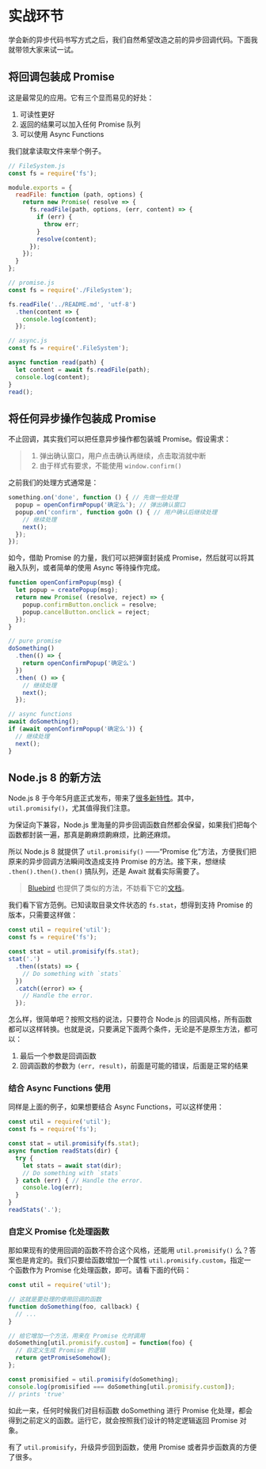 实战环节
========

学会新的异步代码书写方式之后，我们自然希望改造之前的异步回调代码。下面我就带领大家来试一试。

## 将回调包装成 Promise

这是最常见的应用。它有三个显而易见的好处：

1. 可读性更好
2. 返回的结果可以加入任何 Promise 队列
3. 可以使用 Async Functions

我们就拿读取文件来举个例子。

```javascript
// FileSystem.js
const fs = require('fs');

module.exports = {
  readFile: function (path, options) {
    return new Promise( resolve => {
      fs.readFile(path, options, (err, content) => {
        if (err) {
          throw err;
        }
        resolve(content);
      });
    });
  }
};

// promise.js
const fs = require('./FileSystem');

fs.readFile('../README.md', 'utf-8')
  .then(content => {
    console.log(content);
  });

// async.js
const fs = require('.FileSystem');

async function read(path) {
  let content = await fs.readFile(path);
  console.log(content);
}
read();
```

## 将任何异步操作包装成 Promise

不止回调，其实我们可以把任意异步操作都包装城 Promise。假设需求：

> 1. 弹出确认窗口，用户点击确认再继续，点击取消就中断
> 2. 由于样式有要求，不能使用 `window.confirm()`

之前我们的处理方式通常是：

```javascript
something.on('done', function () { // 先做一些处理
  popup = openConfirmPopup('确定么'); // 弹出确认窗口
  popup.on('confirm', function goOn () { // 用户确认后继续处理
    // 继续处理
    next();
  });
});
```

如今，借助 Promise 的力量，我们可以把弹窗封装成 Promise，然后就可以将其融入队列，或者简单的使用 Async 等待操作完成。

```javascript
function openConfirmPopup(msg) {
  let popup = createPopup(msg);
  return new Promise( (resolve, reject) => {
    popup.confirmButton.onclick = resolve;
    popup.cancelButton.onclick = reject;
  });
}

// pure promise
doSomething()
  .then(() => {
    return openConfirmPopup('确定么')
  })
  .then( () => {
    // 继续处理
    next();
  });

// async functions
await doSomething();
if (await openConfirmPopup('确定么')) {
  // 继续处理
  next();
}
```

## Node.js 8 的新方法

Node.js 8 于今年5月底正式发布，带来了[很多新特性](https://github.com/nodejs/node/blob/master/doc/changelogs/CHANGELOG_V8.md#8.0.0)。其中，`util.promisify()`，尤其值得我们注意。

为保证向下兼容，Node.js 里海量的异步回调函数自然都会保留，如果我们把每个函数都封装一遍，那真是齁麻烦齁麻烦，比齁还麻烦。

所以 Node.js 8 就提供了 `util.promisify()` ——“Promise 化”方法，方便我们把原来的异步回调方法瞬间改造成支持 Promise 的方法。接下来，想继续 `.then().then().then()` 搞队列，还是 Await 就看实际需要了。

> [Bluebird](http://bluebirdjs.com/) 也提供了类似的方法，不妨看下它的[文档](http://bluebirdjs.com/docs/features.html#promisification-on-steroids)。

我们看下官方范例。已知读取目录文件状态的 `fs.stat`，想得到支持 Promise 的版本，只需要这样做：

```javascript
const util = require('util');
const fs = require('fs');

const stat = util.promisify(fs.stat);
stat('.')
  .then((stats) => {
    // Do something with `stats`
  })
  .catch((error) => {
    // Handle the error.
  });
```

怎么样，很简单吧？按照文档的说法，只要符合 Node.js 的回调风格，所有函数都可以这样转换。也就是说，只要满足下面两个条件，无论是不是原生方法，都可以：

1. 最后一个参数是回调函数
2. 回调函数的参数为 `(err, result)`，前面是可能的错误，后面是正常的结果

### 结合 Async Functions 使用

同样是上面的例子，如果想要结合 Async Functions，可以这样使用：

```javascript
const util = require('util');
const fs = require('fs');

const stat = util.promisify(fs.stat);
async function readStats(dir) {
  try {
    let stats = await stat(dir);
    // Do something with `stats`
  } catch (err) { // Handle the error.
    console.log(err);
  }
}
readStats('.');
```

### 自定义 Promise 化处理函数

那如果现有的使用回调的函数不符合这个风格，还能用 `util.promisify()` 么？答案也是肯定的。我们只要给函数增加一个属性 `util.promisify.custom`，指定一个函数作为 Promise 化处理函数，即可。请看下面的代码：

```javascript
const util = require('util');

// 这就是要处理的使用回调的函数
function doSomething(foo, callback) {
  // ...
}

// 给它增加一个方法，用来在 Promise 化时调用
doSomething[util.promisify.custom] = function(foo) {
  // 自定义生成 Promise 的逻辑
  return getPromiseSomehow();
};

const promisified = util.promisify(doSomething);
console.log(promisified === doSomething[util.promisify.custom]);
// prints 'true'
```

如此一来，任何时候我们对目标函数 doSomething 进行 Promise 化处理，都会得到之前定义的函数。运行它，就会按照我们设计的特定逻辑返回 Promise 对象。

有了 `util.promisify`，升级异步回到函数，使用 Promise 或者异步函数真的方便了很多。
